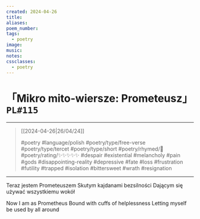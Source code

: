 ```yaml
---
created: 2024-04-26
title:
aliases:
poem_number:
tags:
  - poetry
image:
music:
notes:
cssclasses:
  - poetry
---
```

# 「Mikro mito-wiersze: Prometeusz」 `PL#115`

---

> [[2024-04-26|26/04/24]]
> 
> #poetry 
> #language/polish 
> #poetry/type/free-verse #poetry/type/tercet #poetry/type/short 
> #poetry/rhymed/🔴 
> #poetry/rating/✨✨✨✨✨ 
> #despair #existential #melancholy #pain #gods #disappointing-reality #depressive #fate #loss #frustration #futility #trapped #isolation #bittersweet #wrath #resignation 

---

Teraz jestem Prometeuszem
Skutym kajdanami bezsilności
Dającym się używać wszystkiemu wokół

Now I am as Prometheus
Bound with cuffs of helplessness
Letting myself be used by all around